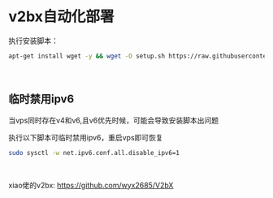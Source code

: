 # v2bx自动化部署

执行安装脚本：

```bash
apt-get install wget -y && wget -O setup.sh https://raw.githubusercontent.com/lisi-123/v2bx-scr/main/setup.sh && chmod +x setup.sh && ./setup.sh

```


<br>

## 临时禁用ipv6
当vps同时存在v4和v6,且v6优先时候，可能会导致安装脚本出问题

执行以下脚本可临时禁用ipv6，重启vps即可恢复

```bash
sudo sysctl -w net.ipv6.conf.all.disable_ipv6=1
```

<br>


xiao佬的v2bx: https://github.com/wyx2685/V2bX


<br>
